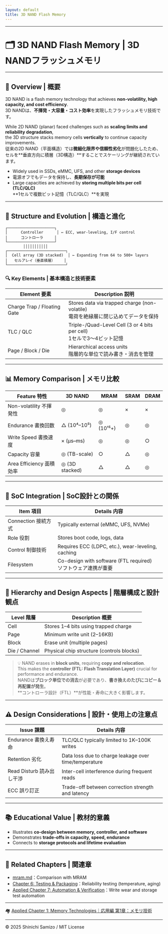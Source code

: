 ```yaml
---
layout: default
title: 3D NAND Flash Memory
---
```


---

# 🗂️ 3D NAND Flash Memory | 3D NANDフラッシュメモリ

---

## 📘 Overview | 概要

3D NAND is a flash memory technology that achieves **non-volatility, high capacity, and cost efficiency**.  
3D NANDは、**不揮発・大容量・コスト効率**を実現したフラッシュメモリ技術です。

While 2D NAND (planar) faced challenges such as **scaling limits and reliability degradation**,  
the 3D structure stacks memory cells **vertically** to continue capacity improvements.  
従来の2D NAND（平面構造）では**微細化限界や信頼性劣化**が問題化したため、  
セルを**垂直方向に積層（3D構造）**することでスケーリングが継続されています。

- Widely used in SSDs, eMMC, UFS, and other **storage devices**  
- 電源オフでもデータを保持し、**長期保存が可能**  
- Large capacities are achieved by **storing multiple bits per cell (TLC/QLC)**  
  **1セルで複数ビット記憶（TLC/QLC）**を実現

---

## 🧱 Structure and Evolution | 構造と進化

```
┌─────────────────────┐
│      Controller      │ ← ECC, wear-leveling, I/F control  
│      コントローラ     │
└─────────────────────┘
        │││││││││││
┌──────────────────────────┐
│  Cell array (3D stacked)  │ ← Expanding from 64 to 500+ layers  
│   セルアレイ（垂直積層）    │
└──────────────────────────┘
```

### 🔍 Key Elements | 基本構造と技術要素

| Element 要素 | Description 説明 |
|--------------|------------------|
| Charge Trap / Floating Gate | Stores data via trapped charge (non-volatile) <br> 電荷を絶縁層に閉じ込めてデータを保持 |
| TLC / QLC | Triple-/Quad-Level Cell (3 or 4 bits per cell) <br> 1セルで3〜4ビット記憶 |
| Page / Block / Die | Hierarchical access units <br> 階層的な単位で読み書き・消去を管理 |

---

## 📊 Memory Comparison | メモリ比較

| Feature 特性 | 3D NAND | MRAM | SRAM | DRAM |
|---------------|---------|------|------|------|
| Non-volatility 不揮発性 | ◎ | ◎ | × | × |
| Endurance 書換回数 | △ (10⁴–10⁵) | ◎ (10¹⁵+) | ◎ | ◎ |
| Write Speed 書換速度 | × (µs–ms) | ◎ | ◎ | ○ |
| Capacity 容量 | ◎ (TB-scale) | ○ | △ | ◎ |
| Area Efficiency 面積効率 | ◎ (3D stacked) | △ | △ | ◎ |

---

## 🧭 SoC Integration | SoC設計との関係

| Item 項目 | Details 内容 |
|-----------|--------------|
| Connection 接続方式 | Typically external (eMMC, UFS, NVMe) |
| Role 役割 | Stores boot code, logs, data |
| Control 制御技術 | Requires ECC (LDPC, etc.), wear-leveling, caching |
| Filesystem | Co-design with software (FTL required) <br> ソフトウェア連携が重要 |

---

## 📌 Hierarchy and Design Aspects | 階層構成と設計観点

| Level 階層 | Description 概要 |
|------------|-----------------|
| Cell | Stores 1–4 bits using trapped charge |
| Page | Minimum write unit (2–16KB) |
| Block | Erase unit (multiple pages) |
| Die / Channel | Physical chip structure (controls blocks) |

> 💡 NAND erases in **block units**, requiring **copy and relocation**.  
> This makes the **controller (FTL: Flash Translation Layer)** crucial for performance and endurance.  
> NANDは**ブロック単位での消去**が必要であり、**書き換えのたびにコピー＆再配置が発生**。  
> **コントローラ設計（FTL）**が性能・寿命に大きく影響します。

---

## ⚠️ Design Considerations | 設計・使用上の注意点

| Issue 課題 | Details 内容 |
|------------|--------------|
| Endurance 書換え寿命 | TLC/QLC typically limited to 1K–100K writes |
| Retention 劣化 | Data loss due to charge leakage over time/temperature |
| Read Disturb 読み出し干渉 | Inter-cell interference during frequent reads |
| ECC 誤り訂正 | Trade-off between correction strength and latency |

---

## 📚 Educational Value | 教材的意義

- Illustrates **co-design between memory, controller, and software**  
- Demonstrates **trade-offs in capacity, speed, endurance**  
- Connects to **storage protocols and lifetime evaluation**

---

## 🔗 Related Chapters | 関連章

- [mram.md](./mram.md)：Comparison with MRAM  
- [Chapter 6: Testing & Packaging](../chapter6_test_and_package/)：Reliability testing (temperature, aging)  
- [Applied Chapter 7: Automation & Verification](../d_chapter7_automation_and_verification/)：Write wear and storage test automation

---

🏘 [Applied Chapter 1: Memory Technologies｜応用編 第1章：メモリ技術](../d_chapter1_memory_technologies/README.md)

---

© 2025 Shinichi Samizo / MIT License
